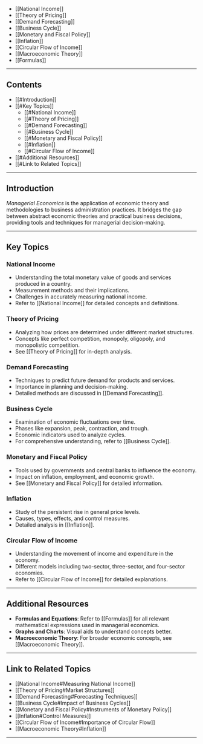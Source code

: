 
- [[National Income]]
- [[Theory of Pricing]]
- [[Demand Forecasting]]
- [[Business Cycle]]
- [[Monetary and Fiscal Policy]]
- [[Inflation]]
- [[Circular Flow of Income]]
- [[Macroeconomic Theory]]
- [[Formulas]]

---

## Contents

- [[#Introduction]]
- [[#Key Topics]]
  - [[#National Income]]
  - [[#Theory of Pricing]]
  - [[#Demand Forecasting]]
  - [[#Business Cycle]]
  - [[#Monetary and Fiscal Policy]]
  - [[#Inflation]]
  - [[#Circular Flow of Income]]
- [[#Additional Resources]]
- [[#Link to Related Topics]]

---

## Introduction

_Managerial Economics_ is the application of economic theory and methodologies to business administration practices. It bridges the gap between abstract economic theories and practical business decisions, providing tools and techniques for managerial decision-making.

---

## Key Topics

### National Income

- Understanding the total monetary value of goods and services produced in a country.
- Measurement methods and their implications.
- Challenges in accurately measuring national income.
- Refer to [[National Income]] for detailed concepts and definitions.

### Theory of Pricing

- Analyzing how prices are determined under different market structures.
- Concepts like perfect competition, monopoly, oligopoly, and monopolistic competition.
- See [[Theory of Pricing]] for in-depth analysis.

### Demand Forecasting

- Techniques to predict future demand for products and services.
- Importance in planning and decision-making.
- Detailed methods are discussed in [[Demand Forecasting]].

### Business Cycle

- Examination of economic fluctuations over time.
- Phases like expansion, peak, contraction, and trough.
- Economic indicators used to analyze cycles.
- For comprehensive understanding, refer to [[Business Cycle]].

### Monetary and Fiscal Policy

- Tools used by governments and central banks to influence the economy.
- Impact on inflation, employment, and economic growth.
- See [[Monetary and Fiscal Policy]] for detailed information.

### Inflation

- Study of the persistent rise in general price levels.
- Causes, types, effects, and control measures.
- Detailed analysis in [[Inflation]].

### Circular Flow of Income

- Understanding the movement of income and expenditure in the economy.
- Different models including two-sector, three-sector, and four-sector economies.
- Refer to [[Circular Flow of Income]] for detailed explanations.

---

## Additional Resources

- **Formulas and Equations**: Refer to [[Formulas]] for all relevant mathematical expressions used in managerial economics.
- **Graphs and Charts**: Visual aids to understand concepts better.
- **Macroeconomic Theory**: For broader economic concepts, see [[Macroeconomic Theory]].

---

## Link to Related Topics

- [[National Income#Measuring National Income]]
- [[Theory of Pricing#Market Structures]]
- [[Demand Forecasting#Forecasting Techniques]]
- [[Business Cycle#Impact of Business Cycles]]
- [[Monetary and Fiscal Policy#Instruments of Monetary Policy]]
- [[Inflation#Control Measures]]
- [[Circular Flow of Income#Importance of Circular Flow]]
- [[Macroeconomic Theory#Inflation]]

---
